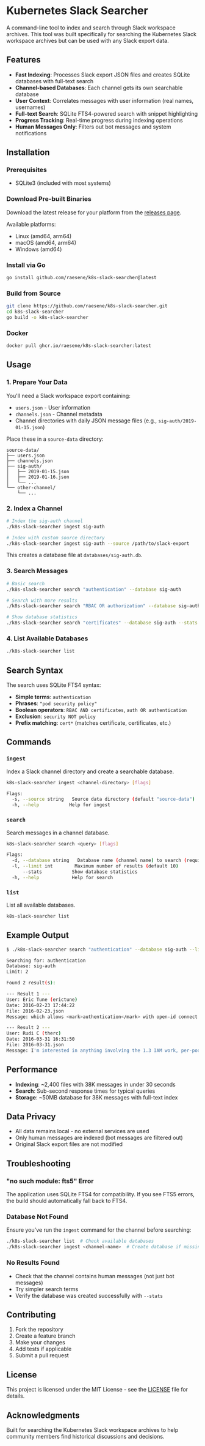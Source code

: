# Kubernetes Slack Searcher

A command-line tool to index and search through Slack workspace archives. This tool was built specifically for searching the Kubernetes Slack workspace archives but can be used with any Slack export data.

## Features

- **Fast Indexing**: Processes Slack export JSON files and creates SQLite databases with full-text search
- **Channel-based Databases**: Each channel gets its own searchable database
- **User Context**: Correlates messages with user information (real names, usernames)
- **Full-text Search**: SQLite FTS4-powered search with snippet highlighting
- **Progress Tracking**: Real-time progress during indexing operations
- **Human Messages Only**: Filters out bot messages and system notifications

## Installation

### Prerequisites

- SQLite3 (included with most systems)

### Download Pre-built Binaries

Download the latest release for your platform from the [releases page](https://github.com/raesene/k8s-slack-searcher/releases).

Available platforms:
- Linux (amd64, arm64)
- macOS (amd64, arm64) 
- Windows (amd64)

### Install via Go

```bash
go install github.com/raesene/k8s-slack-searcher@latest
```

### Build from Source

```bash
git clone https://github.com/raesene/k8s-slack-searcher.git
cd k8s-slack-searcher
go build -o k8s-slack-searcher
```

### Docker

```bash
docker pull ghcr.io/raesene/k8s-slack-searcher:latest
```

## Usage

### 1. Prepare Your Data

You'll need a Slack workspace export containing:
- `users.json` - User information
- `channels.json` - Channel metadata  
- Channel directories with daily JSON message files (e.g., `sig-auth/2019-01-15.json`)

Place these in a `source-data` directory:
```
source-data/
├── users.json
├── channels.json
├── sig-auth/
│   ├── 2019-01-15.json
│   ├── 2019-01-16.json
│   └── ...
└── other-channel/
    └── ...
```

### 2. Index a Channel

```bash
# Index the sig-auth channel
./k8s-slack-searcher ingest sig-auth

# Index with custom source directory
./k8s-slack-searcher ingest sig-auth --source /path/to/slack-export
```

This creates a database file at `databases/sig-auth.db`.

### 3. Search Messages

```bash
# Basic search
./k8s-slack-searcher search "authentication" --database sig-auth

# Search with more results
./k8s-slack-searcher search "RBAC OR authorization" --database sig-auth --limit 20

# Show database statistics
./k8s-slack-searcher search "certificates" --database sig-auth --stats
```

### 4. List Available Databases

```bash
./k8s-slack-searcher list
```

## Search Syntax

The search uses SQLite FTS4 syntax:

- **Simple terms**: `authentication`
- **Phrases**: `"pod security policy"`
- **Boolean operators**: `RBAC AND certificates`, `auth OR authentication`
- **Exclusion**: `security NOT policy`
- **Prefix matching**: `cert*` (matches certificate, certificates, etc.)

## Commands

### `ingest`

Index a Slack channel directory and create a searchable database.

```bash
k8s-slack-searcher ingest <channel-directory> [flags]

Flags:
  -s, --source string   Source data directory (default "source-data")
  -h, --help           Help for ingest
```

### `search`

Search messages in a channel database.

```bash
k8s-slack-searcher search <query> [flags]

Flags:
  -d, --database string   Database name (channel name) to search (required)
  -l, --limit int        Maximum number of results (default 10)
      --stats           Show database statistics
  -h, --help            Help for search
```

### `list`

List all available databases.

```bash
k8s-slack-searcher list
```

## Example Output

```bash
$ ./k8s-slack-searcher search "authentication" --database sig-auth --limit 2

Searching for: authentication
Database: sig-auth
Limit: 2

Found 2 result(s):

--- Result 1 ---
User: Eric Tune (erictune)
Date: 2016-02-23 17:44:22
File: 2016-02-23.json
Message: which allows <mark>authentication</mark> with open-id connect.

--- Result 2 ---
User: Rudi C (therc)
Date: 2016-03-31 16:31:50
File: 2016-03-31.json
Message: I'm interested in anything involving the 1.3 IAM work, per-pod cloud credentials through a 169.254.169.254 proxy or two-factor <mark>authentication</mark>
```

## Performance

- **Indexing**: ~2,400 files with 38K messages in under 30 seconds
- **Search**: Sub-second response times for typical queries
- **Storage**: ~50MB database for 38K messages with full-text index

## Data Privacy

- All data remains local - no external services are used
- Only human messages are indexed (bot messages are filtered out)
- Original Slack export files are not modified

## Troubleshooting

### "no such module: fts5" Error

The application uses SQLite FTS4 for compatibility. If you see FTS5 errors, the build should automatically fall back to FTS4.

### Database Not Found

Ensure you've run the `ingest` command for the channel before searching:
```bash
./k8s-slack-searcher list  # Check available databases
./k8s-slack-searcher ingest <channel-name>  # Create database if missing
```

### No Results Found

- Check that the channel contains human messages (not just bot messages)
- Try simpler search terms
- Verify the database was created successfully with `--stats`

## Contributing

1. Fork the repository
2. Create a feature branch
3. Make your changes
4. Add tests if applicable  
5. Submit a pull request

## License

This project is licensed under the MIT License - see the [LICENSE](LICENSE) file for details.

## Acknowledgments

Built for searching the Kubernetes Slack workspace archives to help community members find historical discussions and decisions.
